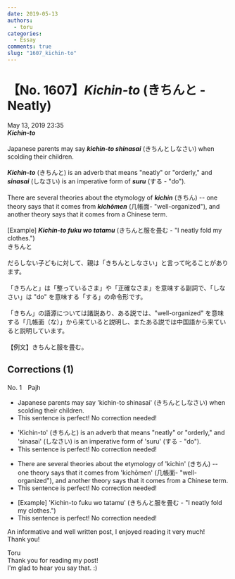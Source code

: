 ```yaml
---
date: 2019-05-13
authors:
  - toru
categories:
  - Essay
comments: true
slug: "1607_kichin-to"
---
```


# 【No. 1607】<strong><em>Kichin-to</em></strong> (きちんと - Neatly)
<div class="date">May 13, 2019 23:35</div>
<div id="post"><div id="body_show_ori">
<strong><em>Kichin-to</em></strong><br/><br/>Japanese parents may say <strong><em>kichin-to shinasai</em></strong> (きちんとしなさい) when scolding their children.<br/><br/><strong><em>Kichin-to</em></strong> (きちんと) is an adverb that means "neatly" or "orderly," and <strong><em>sinasai</em></strong> (しなさい) is an imperative form of <strong><em>suru</em></strong> (する - "do").<br/><br/>There are several theories about the etymology of <strong><em>kichin</em></strong> (きちん) -- one theory says that it comes from <strong><em>kichōmen</em></strong> (几帳面- "well-organized"), and another theory says that it comes from a Chinese term.<br/><br/>[Example] <strong><em>Kichin-to fuku wo tatamu</em></strong> (きちんと服を畳む - "I neatly fold my clothes.")
</div></div>

<!-- more -->

<div id="post_ja"><div id="body_show_mo">
きちんと<br/><br/>だらしない子どもに対して、親は「きちんとしなさい」と言って叱ることがあります。<br/><br/>「きちんと」は「整っているさま」や「正確なさま」を意味する副詞で、「しなさい」は "do" を意味する「する」の命令形です。<br/><br/>「きちん」の語源については諸説あり、ある説では、"well-organized" を意味する「几帳面（な）」から来ていると説明し、またある説では中国語から来ていると説明しています。<br/><br/>【例文】きちんと服を畳む。
</div></div>

## Corrections (1)
<div id="block"><div class="first_name"> No. 1　<span class="just_name">Pajh</span></div><div id="block2">
<ul class="correction_field">
<li class="incorrect">Japanese parents may say 'kichin-to shinasai' (きちんとしなさい) when scolding their children.</li>
<li class="corrected perfect">This sentence is perfect! No correction needed!</li>
</ul>
<ul class="correction_field">
<li class="incorrect">'Kichin-to' (きちんと) is an adverb that means "neatly" or "orderly," and 'sinasai' (しなさい) is an imperative form of 'suru' (する - "do").</li>
<li class="corrected perfect">This sentence is perfect! No correction needed!</li>
</ul>
<ul class="correction_field">
<li class="incorrect">There are several theories about the etymology of 'kichin' (きちん) -- one theory says that it comes from 'kichōmen' (几帳面- "well-organized"), and another theory says that it comes from a Chinese term.</li>
<li class="corrected perfect">This sentence is perfect! No correction needed!</li>
</ul>
<ul class="correction_field">
<li class="incorrect">[Example] 'Kichin-to fuku wo tatamu' (きちんと服を畳む - "I neatly fold my clothes.")</li>
<li class="corrected perfect">This sentence is perfect! No correction needed!</li>
</ul>
<p class="comment_small">
 An informative and well written post, I enjoyed reading it very much!
 <br/>
 Thank you!
</p>

</div><div class="name"><span class="just_name">Toru</span><br>
Thank you for reading my post!<br/>I'm glad to hear you say that. :)
</div>
</div>
